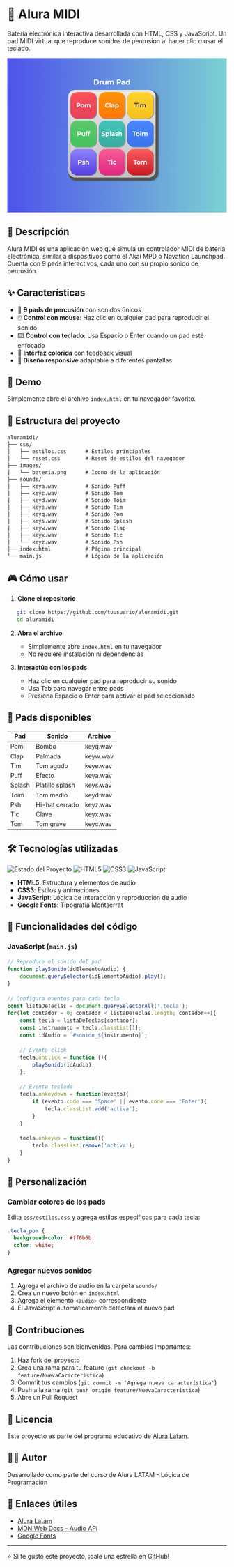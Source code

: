 # 🥁 Alura MIDI

Batería electrónica interactiva desarrollada con HTML, CSS y JavaScript. Un pad MIDI virtual que reproduce sonidos de percusión al hacer clic o usar el teclado.



![Alura MIDI](images/home.png)

## 🎵 Descripción


Alura MIDI es una aplicación web que simula un controlador MIDI de batería electrónica, similar a dispositivos como el Akai MPD o Novation Launchpad. Cuenta con 9 pads interactivos, cada uno con su propio sonido de percusión.

## ✨ Características

- 🎹 **9 pads de percusión** con sonidos únicos
- 🖱️ **Control con mouse**: Haz clic en cualquier pad para reproducir el sonido
- ⌨️ **Control con teclado**: Usa Espacio o Enter cuando un pad esté enfocado
- 🎨 **Interfaz colorida** con feedback visual
- 📱 **Diseño responsive** adaptable a diferentes pantallas

## 🚀 Demo

Simplemente abre el archivo `index.html` en tu navegador favorito.

## 📁 Estructura del proyecto
```
aluramidi/
├── css/
│   ├── estilos.css      # Estilos principales
│   └── reset.css        # Reset de estilos del navegador
├── images/
│   └── bateria.png      # Ícono de la aplicación
├── sounds/
│   ├── keya.wav         # Sonido Puff
│   ├── keyc.wav         # Sonido Tom
│   ├── keyd.wav         # Sonido Toim
│   ├── keye.wav         # Sonido Tim
│   ├── keyq.wav         # Sonido Pom
│   ├── keys.wav         # Sonido Splash
│   ├── keyw.wav         # Sonido Clap
│   ├── keyx.wav         # Sonido Tic
│   └── keyz.wav         # Sonido Psh
├── index.html           # Página principal
└── main.js              # Lógica de la aplicación
```

## 🎮 Cómo usar

1. **Clone el repositorio**
```bash
   git clone https://github.com/tuusuario/aluramidi.git
   cd aluramidi
```

2. **Abra el archivo**
   - Simplemente abre `index.html` en tu navegador
   - No requiere instalación ni dependencias

3. **Interactúa con los pads**
   - Haz clic en cualquier pad para reproducir su sonido
   - Usa Tab para navegar entre pads
   - Presiona Espacio o Enter para activar el pad seleccionado

## 🎨 Pads disponibles

| Pad | Sonido | Archivo |
|-----|--------|---------|
| Pom | Bombo | keyq.wav |
| Clap | Palmada | keyw.wav |
| Tim | Tom agudo | keye.wav |
| Puff | Efecto | keya.wav |
| Splash | Platillo splash | keys.wav |
| Toim | Tom medio | keyd.wav |
| Psh | Hi-hat cerrado | keyz.wav |
| Tic | Clave | keyx.wav |
| Tom | Tom grave | keyc.wav |

## 🛠️ Tecnologías utilizadas

![Estado del Proyecto](https://img.shields.io/badge/Estado-Finalizado-success)
![HTML5](https://img.shields.io/badge/HTML5-E34F26?logo=html5&logoColor=white)
![CSS3](https://img.shields.io/badge/CSS3-1572B6?logo=css3&logoColor=white)
![JavaScript](https://img.shields.io/badge/JavaScript-F7DF1E?logo=javascript&logoColor=black)

- **HTML5**: Estructura y elementos de audio
- **CSS3**: Estilos y animaciones
- **JavaScript**: Lógica de interacción y reproducción de audio
- **Google Fonts**: Tipografía Montserrat

## 📝 Funcionalidades del código

### JavaScript (`main.js`)
```javascript
// Reproduce el sonido del pad
function playSonido(idElementoAudio) {
    document.querySelector(idElementoAudio).play();
}

// Configura eventos para cada tecla
const listaDeTeclas = document.querySelectorAll('.tecla');
for(let contador = 0; contador < listaDeTeclas.length; contador++){
    const tecla = listaDeTeclas[contador];
    const instrumento = tecla.classList[1];
    const idAudio = `#sonido_${instrumento}`;
    
    // Evento click
    tecla.onclick = function (){
        playSonido(idAudio);
    };
    
    // Evento teclado
    tecla.onkeydown = function(evento){
        if (evento.code === 'Space' || evento.code === 'Enter'){
            tecla.classList.add('activa');
        }
    }
    
    tecla.onkeyup = function(){
        tecla.classList.remove('activa');
    }
}
```

## 🎨 Personalización

### Cambiar colores de los pads

Edita `css/estilos.css` y agrega estilos específicos para cada tecla:
```css
.tecla_pom {
  background-color: #ff6b6b;
  color: white;
}
```

### Agregar nuevos sonidos

1. Agrega el archivo de audio en la carpeta `sounds/`
2. Crea un nuevo botón en `index.html`
3. Agrega el elemento `<audio>` correspondiente
4. El JavaScript automáticamente detectará el nuevo pad

## 🤝 Contribuciones

Las contribuciones son bienvenidas. Para cambios importantes:

1. Haz fork del proyecto
2. Crea una rama para tu feature (`git checkout -b feature/NuevaCaracteristica`)
3. Commit tus cambios (`git commit -m 'Agrega nueva característica'`)
4. Push a la rama (`git push origin feature/NuevaCaracteristica`)
5. Abre un Pull Request

## 📜 Licencia

Este proyecto es parte del programa educativo de [Alura Latam](https://www.aluracursos.com/).

## 👨‍💻 Autor

Desarrollado como parte del curso de Alura LATAM - Lógica de Programación

## 🔗 Enlaces útiles

- [Alura Latam](https://www.aluracursos.com/)
- [MDN Web Docs - Audio API](https://developer.mozilla.org/es/docs/Web/API/HTMLAudioElement)
- [Google Fonts](https://fonts.google.com/)

---

⭐ Si te gustó este proyecto, ¡dale una estrella en GitHub!


